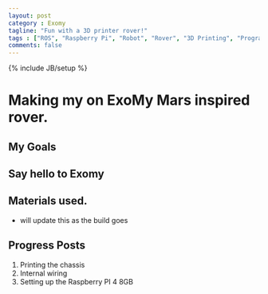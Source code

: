 ```yaml
---
layout: post
category : Exomy
tagline: "Fun with a 3D printer rover!"
tags : ["ROS", "Raspberry Pi", "Robot", "Rover", "3D Printing", "Programming", "Software"]
comments: false
---
```

{% include JB/setup %}

# Making my on ExoMy Mars inspired rover.

## My Goals

## Say hello to Exomy

## Materials used.
- will update this as the build goes

## Progress Posts
1. Printing the chassis
2. Internal wiring
3. Setting up the Raspberry PI 4 8GB